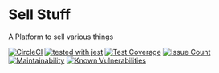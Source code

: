 # Sell Stuff

A Platform to sell various things

[![CircleCI](https://circleci.com/gh/WebJamApps/breakpointministries.svg?style=svg)](https://circleci.com/gh/WebJamApps/breakpointministries)
[![tested with jest](https://img.shields.io/badge/tested_with-jest-99424f.svg)](https://github.com/facebook/jest)
[![Test Coverage](https://api.codeclimate.com/v1/badges/542ddd74985c680974ae/test_coverage)](https://codeclimate.com/github/WebJamApps/breakpointministries/test_coverage)
[![Issue Count](https://codeclimate.com/github/WebJamApps/breakpointministries/badges/issue_count.svg)](https://codeclimate.com/github/WebJamApps/CollegeLutheran/issues)
[![Maintainability](https://api.codeclimate.com/v1/badges/542ddd74985c680974ae/maintainability)](https://codeclimate.com/github/WebJamApps/breakpointministries/maintainability)
[![Known Vulnerabilities](https://snyk.io/test/github/webjamapps/breakpointministries/badge.svg)](https://snyk.io/test/github/webjamapps/breakpointministries)
